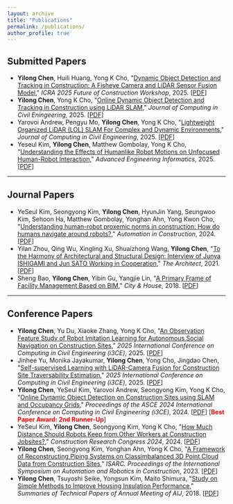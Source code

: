 ```yaml
---
layout: archive
title: "Publications"
permalink: /publications/
author_profile: true
---
```


## Submitted Papers

- **Yilong Chen**, Huili Huang, Yong K Cho, "[Dynamic Object Detection and Tracking in Construction: A Fisheye Camera and LiDAR Sensor Fusion Model](link)," *ICRA 2025 Future of Construction Workshop*, 2025. [[PDF](local_file)]
- **Yilong Chen**, Yong K Cho, "[Online Dynamic Object Detection and Tracking in Construction using LiDAR SLAM](link)," *Journal of Computing in Civil Eningeering*, 2025. [[PDF](local_file)]
- Yarovoi Andrew, Pengyu Mo, **Yilong Chen**, Yong K Cho, "[Lightweight Organized LiDAR (LOL) SLAM For Complex and Dynamic Environments](link)," *Journal of Computing in Civil Engineering*, 2025. [[PDF](local_file)]
- Yeseul Kim, **Yilong Chen**, Matthew Gombolay, Yong K Cho, "[Understanding the Effects of Humanlike Robot Motions on Unfocused Human-Robot Interaction](link)," *Advanced Engineering Informatics*, 2025. [[PDF](local_file)]

------

## Journal Papers

- YeSeul Kim, Seongyong Kim, **Yilong Chen**, HyunJin Yang, Seungwoo Kim, Sehoon Ha, Matthew Gombolay, Yonghan Ahn, Yong Kwon Cho, "[Understanding human-robot proxemic norms in construction: How do humans navigate around robots?](https://www.sciencedirect.com/science/article/abs/pii/S0926580524001912)," *Automation in Construction*, 2024. [[PDF](local_file)]
- Yilan Zhou, Qing Wu, Xingling Xu, Shuaizhong Wang, **Yilong Chen**, "[To the Harmony of Architectural and Structural Design: Interview of Junya ISHIGAMI and Jun SATO Working in Cooperation](https://qikan.cqvip.com/Qikan/Article/Detail?id=7105149436&from=Qikan_Search_Index)," *The Architect*, 2021. [[PDF](local_file)]
- Sheng Bao, **Yilong Chen**, Yibin Gu, Yangjie Lin, "[A Primary Frame of Facility Management Based on BIM](https://d.wanfangdata.com.cn/periodical/cszz201801027)," *City & House*, 2018. [[PDF](local_file)]

------

## Conference Papers

- **Yilong Chen**, Yu Du, Xiaoke Zhang, Yong K Cho, "[An Observation Feature Study of Robot Imitation Learning for Autonomous Social Navigation on Construction Sites](link)," *2025 International Conference on Computing in Civil Engineering (i3CE)*, 2025. [[PDF](local_file)]
- Jinhee Yu, Monika Jayakumar, **Yilong Chen**, Yong Cho, Jingdao Chen, "[Self-supervised Learning with LiDAR-Camera Fusion for Construction Site Traversability Estimation](link)," *2025 International Conference on Computing in Civil Engineering (i3CE)*, 2025. [[PDF](local_file)]
- **Yilong Chen**, YeSeul Kim, Yarovoi Andrew, Seongyong Kim, Yong K Cho, "[Online Dynamic Object Detection on Construction Sites using SLAM and Occupancy Grids](link)," *Proceedings of the ASCE 2024 International Conference on Computing in Civil Engineering (i3CE)*, 2024. [[PDF](local_file)] [**<font color='Red'>Best Paper Award: 2nd Runner-Up</font>**]
- YeSeul Kim, **Yilong Chen**, Seongyong Kim, Yong K Cho, "[How Much Distance Should Robots Keep from Other Workers at Construction Jobsites?](https://ascelibrary.org/doi/abs/10.1061/9780784485262.091)," *Construction Research Congress 2024*, 2024. [[PDF](local_file)]
- **Yilong Chen**, Seongyong Kim, Yonghan Ahn, Yong K Cho, "[A Framework of Reconstructing Piping Systems on Classimbalanced 3D Point Cloud Data from Construction Sites](https://www.proquest.com/docview/2841146071?pq-origsite=gscholar&fromopenview=true&sourcetype=Conference%20Papers%20&%20Proceedings)," *ISARC. Proceedings of the International Symposium on Automation and Robotics in Construction*, 2023. [[PDF](local_file)]
- **Yilong Chen**, Tsuyoshi Seike, Yongsun Kim, Maito Shimura, "[Study on Simple Methods to Improve Housing Insulation Performance](https://www.aij.or.jp/paper/detail.html?productId=621455)," *Summaries of Technical Papers of Annual Meeting of AIJ*, 2018. [[PDF](local_file)]